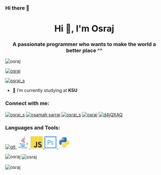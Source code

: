 ### Hi there 👋

<!--
**Osraj/Osraj** is a ✨ _special_ ✨ repository because its `README.md` (this file) appears on your GitHub profile.

Here are some ideas to get you started:

- 🔭 I’m currently working on ...
- 🌱 I’m currently learning ...
- 👯 I’m looking to collaborate on ...
- 🤔 I’m looking for help with ...
- 💬 Ask me about ...
- 📫 How to reach me: ...
- 😄 Pronouns: ...
- ⚡ Fun fact: ...
-->



<h1 align="center">Hi 👋, I'm Osraj</h1>
<h3 align="center">A passionate programmer who wants to make the world a better place ^^</h3>

<p align="left"> <img src="https://komarev.com/ghpvc/?username=osraj&label=Profile%20views&color=0e75b6&style=flat" alt="osraj" /> </p>

<p align="left"> <a href="https://github.com/ryo-ma/github-profile-trophy"><img src="https://github-profile-trophy.vercel.app/?username=osraj" alt="osraj" /></a> </p>

<p align="left"> <a href="https://twitter.com/osraj_s" target="blank"><img src="https://img.shields.io/twitter/follow/osraj_s?logo=twitter&style=for-the-badge" alt="osraj_s" /></a> </p>

- 🔭 I’m currently studying at **KSU**

<h3 align="left">Connect with me:</h3>
<p align="left">
<a href="https://twitter.com/osraj_s" target="blank"><img align="center" src="https://raw.githubusercontent.com/rahuldkjain/github-profile-readme-generator/master/src/images/icons/Social/twitter.svg" alt="osraj_s" height="30" width="40" /></a>
<a href="https://linkedin.com/in/osamah-sarraj" target="blank"><img align="center" src="https://raw.githubusercontent.com/rahuldkjain/github-profile-readme-generator/master/src/images/icons/Social/linked-in-alt.svg" alt="osamah sarraj" height="30" width="40" /></a>
<a href="https://instagram.com/osraj_s" target="blank"><img align="center" src="https://raw.githubusercontent.com/rahuldkjain/github-profile-readme-generator/master/src/images/icons/Social/instagram.svg" alt="osraj_s" height="30" width="40" /></a>
<a href="https://www.youtube.com/c/osraj" target="blank"><img align="center" src="https://raw.githubusercontent.com/rahuldkjain/github-profile-readme-generator/master/src/images/icons/Social/youtube.svg" alt="osraj" height="30" width="40" /></a>
<a href="https://discord.gg/d4jQXAQ" target="blank"><img align="center" src="https://raw.githubusercontent.com/rahuldkjain/github-profile-readme-generator/master/src/images/icons/Social/discord.svg" alt="d4jQXAQ" height="30" width="40" /></a>
</p>

<h3 align="left">Languages and Tools:</h3>
<p align="left"> <a href="https://git-scm.com/" target="_blank" rel="noreferrer"> <img src="https://www.vectorlogo.zone/logos/git-scm/git-scm-icon.svg" alt="git" width="40" height="40"/> </a> <a href="https://www.java.com" target="_blank" rel="noreferrer"> <img src="https://raw.githubusercontent.com/devicons/devicon/master/icons/java/java-original.svg" alt="java" width="40" height="40"/> </a> <a href="https://developer.mozilla.org/en-US/docs/Web/JavaScript" target="_blank" rel="noreferrer"> <img src="https://raw.githubusercontent.com/devicons/devicon/master/icons/javascript/javascript-original.svg" alt="javascript" width="40" height="40"/> </a> <a href="https://www.photoshop.com/en" target="_blank" rel="noreferrer"> <img src="https://raw.githubusercontent.com/devicons/devicon/master/icons/photoshop/photoshop-line.svg" alt="photoshop" width="40" height="40"/> </a> <a href="https://www.python.org" target="_blank" rel="noreferrer"> <img src="https://raw.githubusercontent.com/devicons/devicon/master/icons/python/python-original.svg" alt="python" width="40" height="40"/> </a> </p>

<p><img align="left" src="https://github-readme-stats.vercel.app/api/top-langs?username=osraj&show_icons=true&locale=en&layout=compact" alt="osraj" /></p>

<p>&nbsp;<img align="center" src="https://github-readme-stats.vercel.app/api?username=osraj&show_icons=true&locale=en" alt="osraj" /></p>

<p><img align="center" src="https://github-readme-streak-stats.herokuapp.com/?user=osraj&" alt="osraj" /></p>
